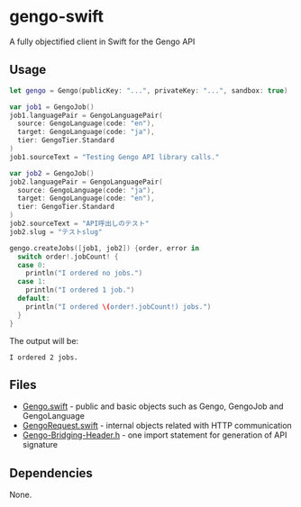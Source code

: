 gengo-swift
===========

A fully objectified client in Swift for the Gengo API

## Usage

```swift
let gengo = Gengo(publicKey: "...", privateKey: "...", sandbox: true)

var job1 = GengoJob()
job1.languagePair = GengoLanguagePair(
  source: GengoLanguage(code: "en"),
  target: GengoLanguage(code: "ja"),
  tier: GengoTier.Standard
)
job1.sourceText = "Testing Gengo API library calls."

var job2 = GengoJob()
job2.languagePair = GengoLanguagePair(
  source: GengoLanguage(code: "ja"),
  target: GengoLanguage(code: "en"),
  tier: GengoTier.Standard
)
job2.sourceText = "API呼出しのテスト"
job2.slug = "テストslug"

gengo.createJobs([job1, job2]) {order, error in
  switch order!.jobCount! {
  case 0:
    println("I ordered no jobs.")
  case 1:
    println("I ordered 1 job.")
  default:
    println("I ordered \(order!.jobCount!) jobs.")
  }
}
```

The output will be:

```
I ordered 2 jobs.
```

## Files

- [Gengo.swift](Gengo/Gengo.swift) - public and basic objects such as Gengo, GengoJob and GengoLanguage
- [GengoRequest.swift](Gengo/GengoRequest.swift) - internal objects related with HTTP communication
- [Gengo-Bridging-Header.h](Gengo/Gengo-Bridging-Header.h) - one import statement for generation of API signature

## Dependencies

None.
